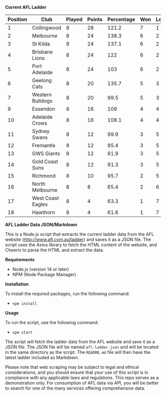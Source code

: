 **Current AFL Ladder**

| Position | Club | Played | Points | Percentage | Won | Lost | Drawn | PF | PA |
| -------- | ---- | ------ | ------ | ---------- | --- | ---- | ----- | -- | -- |
| 1 | Collingwood | 8 | 28 | 121.2 | 7 | 1 | 0 | 702 | 579 |
| 2 | Melbourne | 8 | 24 | 138.3 | 6 | 2 | 0 | 859 | 621 |
| 3 | St Kilda | 8 | 24 | 137.1 | 6 | 2 | 0 | 650 | 474 |
| 4 | Brisbane Lions | 8 | 24 | 122 | 6 | 2 | 0 | 809 | 663 |
| 5 | Port Adelaide | 8 | 24 | 103 | 6 | 2 | 0 | 696 | 676 |
| 6 | Geelong Cats | 8 | 20 | 135.7 | 5 | 3 | 0 | 862 | 635 |
| 7 | Western Bulldogs | 8 | 20 | 99.5 | 5 | 3 | 0 | 616 | 619 |
| 9 | Essendon | 8 | 16 | 109 | 4 | 4 | 0 | 766 | 703 |
| 10 | Adelaide Crows | 8 | 16 | 108.1 | 4 | 4 | 0 | 721 | 667 |
| 11 | Sydney Swans | 8 | 12 | 99.9 | 3 | 5 | 0 | 689 | 690 |
| 12 | Fremantle | 8 | 12 | 95.4 | 3 | 5 | 0 | 657 | 689 |
| 13 | GWS Giants | 8 | 12 | 91.9 | 3 | 5 | 0 | 668 | 727 |
| 14 | Gold Coast Suns | 8 | 12 | 91.3 | 3 | 5 | 0 | 618 | 677 |
| 15 | Richmond | 8 | 10 | 95.7 | 2 | 5 | 1 | 607 | 634 |
| 16 | North Melbourne | 8 | 8 | 65.4 | 2 | 6 | 0 | 519 | 793 |
| 17 | West Coast Eagles | 8 | 4 | 63.3 | 1 | 7 | 0 | 572 | 903 |
| 18 | Hawthorn | 8 | 4 | 61.6 | 1 | 7 | 0 | 491 | 797 |

**AFL Ladder Data JSON/Markdown**

This is a Node.js script that extracts the current ladder data from the AFL website (http://www.afl.com.au/ladder) and saves it as a JSON file. The script uses the Axios library to fetch the HTML content of the website, and Cheerio to parse the HTML and extract the data.

**Requirements**

- Node.js (version 14 or later)
- NPM (Node Package Manager)

**Installation**

To install the required packages, run the following command:

 - `npm install`

**Usage**

To run the script, use the following command:

 - `npm start`

The script will fetch the ladder data from the AFL website and save it as a JSON file. The JSON file will be named `afl-ladder.json` and will be located in the same directory as the script. The `README.md` file will then have the latest ladder included as Markdown.

Please note that web scraping may be subject to legal and ethical considerations, and you should ensure that your use of this script is in compliance with any applicable laws and regulations. This repo serves as a demonstration only. For consumption of AFL data via API, you will be better to search for one of the many services offering comprehensive data.
